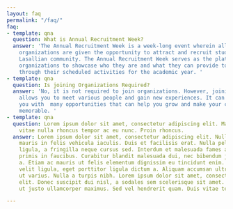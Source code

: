 ```yaml
---
layout: faq
permalink: "/faq/"
faq:
- template: qna
  question: What is Annual Recruitment Week?
  answer: 'The Annual Recruitment Week is a week-long event wherein all 50 CSO accredited
    organizations are given the opportunity to attract and recruit students from the
    Lasallian community. The Annual Recruitment Week serves as the platform for these
    organizations to showcase who they are and what they can provide to their members
    through their scheduled activities for the academic year. '
- template: qna
  question: Is joining Organizations Required?
  answer: 'No, it is not required to join organizations. However, joining an organization
    allows you to meet various people and gain new experiences. It can also  provide
    you with  many opportunities that can help you grow and make your college life
    memorable. '
- template: qna
  question: Lorem ipsum dolor sit amet, consectetur adipiscing elit. Mauris ut massa
    vitae nulla rhoncus tempor ac eu nunc. Proin rhoncus.
  answer: Lorem ipsum dolor sit amet, consectetur adipiscing elit. Nullam iaculis
    mauris in felis vehicula iaculis. Duis et facilisis erat. Nulla pellentesque pellentesque
    ligula, a fringilla neque cursus sed. Interdum et malesuada fames ac ante ipsum
    primis in faucibus. Curabitur blandit malesuada dui, nec bibendum justo eleifend
    a. Etiam ac mauris ut felis elementum dignissim eu tincidunt enim. Donec euismod
    velit ligula, eget porttitor ligula dictum a. Aliquam accumsan ultrices lectus
    ut varius. Nulla a turpis nibh. Lorem ipsum dolor sit amet, consectetur adipiscing
    elit. Donec suscipit dui nisl, a sodales sem scelerisque sit amet. In ut nunc
    ut justo ullamcorper maximus. Sed vel hendrerit quam. Duis vitae tempor metus.

---
```

